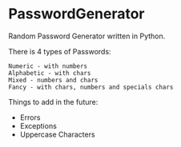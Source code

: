 # PasswordGenerator
Random Password Generator written in Python.


There is 4 types of Passwords:

    Numeric - with numbers
    Alphabetic - with chars
    Mixed - numbers and chars
    Fancy - with chars, numbers and specials chars


Things to add in the future:
  - Errors
  - Exceptions
  - Uppercase Characters

